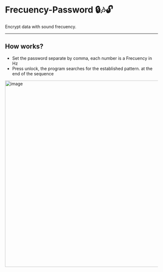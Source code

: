# Frecuency-Password 🔒🎶🔓
Encrypt data with sound frecuency.
<hr>
<h2>How works?</h2>
<ul>
<li>Set the password separate by comma, each number is a Frecuency in Hz</li>
<li>Press unlock, the program searches for the established pattern. at the end of the sequence</li>
</ul>
<img width="614" alt="image" src="https://user-images.githubusercontent.com/63518404/217806993-c71a164f-af21-499a-921f-dfb5b3fe5d29.png">

